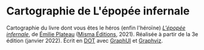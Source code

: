# Cartographie de L'épopée infernale

Cartographie du livre dont vous êtes le héros (enfin l'héroïne) *[L'épopée infernale](https://www.misma.fr/produit/epopee-infernale/)*, de [Émilie Plateau](https://commeunplateau.com) ([Misma Éditions](https://www.misma.fr/), 2021). Réalisée à partir de la 3e édition (janvier 2022). Écrit en [DOT](https://en.wikipedia.org/wiki/DOT_(graph_description_language)) avec [GraphUI](https://factman.github.io/GraphUI/) et [Graphviz](graphviz.org/).
